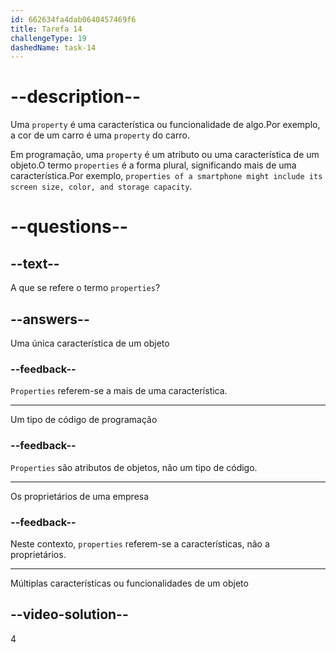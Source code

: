 ```yaml
---
id: 662634fa4dab0640457469f6
title: Tarefa 14
challengeType: 19
dashedName: task-14
---
```


# --description--

Uma `property` é uma característica ou funcionalidade de algo.Por exemplo, a cor de um carro é uma `property` do carro.

Em programação, uma `property` é um atributo ou uma característica de um objeto.O termo `properties` é a forma plural, significando mais de uma característica.Por exemplo, `properties of a smartphone might include its screen size, color, and storage capacity`.

# --questions--

## --text--

A que se refere o termo `properties`?

## --answers--

Uma única característica de um objeto

### --feedback--

`Properties` referem-se a mais de uma característica.

---

Um tipo de código de programação

### --feedback--

`Properties` são atributos de objetos, não um tipo de código.

---

Os proprietários de uma empresa

### --feedback--

Neste contexto, `properties` referem-se a características, não a proprietários.

---

Múltiplas características ou funcionalidades de um objeto

## --video-solution--

4
